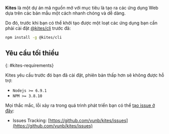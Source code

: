 **Kites** là một dự án mã nguồn mở với mục tiêu là tạo ra các ứng dụng Web dựa trên các bản mẫu một cách nhanh chóng và dễ dàng.

Do đó, trước khi bạn có thể khởi tạo được một loạt các ứng dụng bạn cần phải cài đặt [@kites/cli](https://npmjs.org/package/@kites/cli) trước đã:

```bash
npm install -g @kites/cli
```

## Yêu cầu tối thiểu
{: #kites-requirements}

<section markdown="1">

Kites yêu cầu trước đó bạn đã cài đặt, phiên bản thấp hơn sẽ không được hỗ trợ:

* `Nodejs >= 6.9.1`
* `NPM >= 3.8.10`

Mọi thắc mắc, lỗi xảy ra trong quá trình phát triển bạn có thể [tạo issue ở đây](https://github.com/vunb/kites/issues):

* Issues Tracking: [https://github.com/vunb/kites/issues](https://github.com/vunb/kites/issues)
</section>
